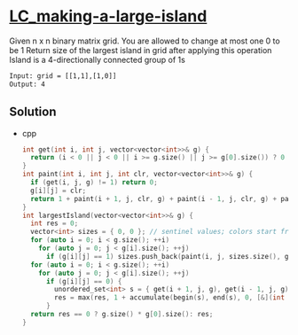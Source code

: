 # [LC_making-a-large-island](https://leetcode.com/problems/making-a-large-island)

Given n x n binary matrix grid. You are allowed to change at most one 0 to be 1
Return size of the largest island in grid after applying this operation
Island is a 4-directionally connected group of 1s

```txt
Input: grid = [[1,1],[1,0]]
Output: 4
```

## Solution

* cpp

  ```cpp
  int get(int i, int j, vector<vector<int>>& g) {
    return (i < 0 || j < 0 || i >= g.size() || j >= g[0].size()) ? 0 : g[i][j];
  }
  int paint(int i, int j, int clr, vector<vector<int>>& g) {
    if (get(i, j, g) != 1) return 0;
    g[i][j] = clr;
    return 1 + paint(i + 1, j, clr, g) + paint(i - 1, j, clr, g) + paint(i, j + 1, clr, g) + paint(i, j - 1, clr, g);
  }
  int largestIsland(vector<vector<int>>& g) {
    int res = 0;
    vector<int> sizes = { 0, 0 }; // sentinel values; colors start from 2.
    for (auto i = 0; i < g.size(); ++i)
      for (auto j = 0; j < g[i].size(); ++j)
        if (g[i][j] == 1) sizes.push_back(paint(i, j, sizes.size(), g));
    for (auto i = 0; i < g.size(); ++i)
      for (auto j = 0; j < g[i].size(); ++j)
        if (g[i][j] == 0) {
          unordered_set<int> s = { get(i + 1, j, g), get(i - 1, j, g), get(i, j + 1, g), get(i, j - 1, g) };
          res = max(res, 1 + accumulate(begin(s), end(s), 0, [&](int a, int b) {return a + sizes[b];}));
        }
    return res == 0 ? g.size() * g[0].size(): res;
  }
  ```
